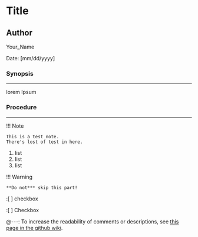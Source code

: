 # Title

## Author

Your_Name

Date: [mm/dd/yyyy]

### Synopsis

---
lorem Ipsum

### Procedure

---
!!! Note

    This is a test note.
    There's lost of test in here.

1. list
2. list
3. list

!!! Warning

    **Do not*** skip this part!

:[ ]    checkbox

:[ ]    Checkbox


@---: To increase the readability of comments or descriptions, see [this page in the github wiki](https://github.com/Codewars/codewars.com/wiki/Markdown-Formatting).